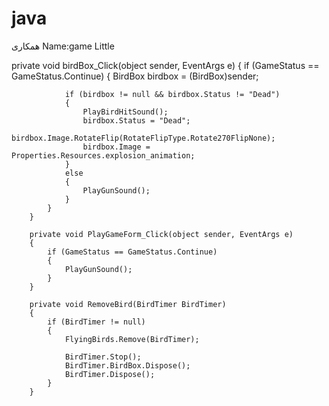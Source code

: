 # java
همکاری
Name:game Little

private void birdBox_Click(object sender, EventArgs e)
		{
			if (GameStatus == GameStatus.Continue)
			{
				BirdBox birdbox = (BirdBox)sender;

				if (birdbox != null && birdbox.Status != "Dead")
				{
					PlayBirdHitSound();
					birdbox.Status = "Dead";
					birdbox.Image.RotateFlip(RotateFlipType.Rotate270FlipNone);
					birdbox.Image = Properties.Resources.explosion_animation;
				}
				else
				{
					PlayGunSound();
				}
			}
		}
		
		private void PlayGameForm_Click(object sender, EventArgs e)
		{
			if (GameStatus == GameStatus.Continue)
			{
				PlayGunSound();
			}
		}		

		private void RemoveBird(BirdTimer BirdTimer)
		{
			if (BirdTimer != null)
			{
				FlyingBirds.Remove(BirdTimer);

				BirdTimer.Stop();
				BirdTimer.BirdBox.Dispose();
				BirdTimer.Dispose();
			}
		}
 

